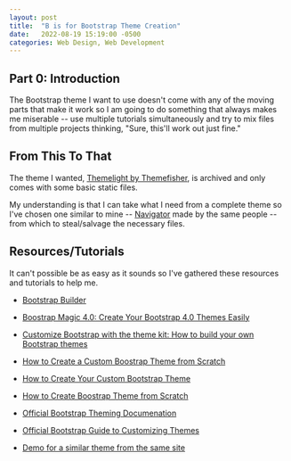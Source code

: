 ```yaml
---
layout: post
title:  "B is for Bootstrap Theme Creation"
date:   2022-08-19 15:19:00 -0500
categories: Web Design, Web Development
---
```


## Part 0: Introduction

The Bootstrap theme I want to use doesn't come with any of the moving parts that make it work so I am going to do something that always makes me miserable -- use multiple tutorials simultaneously and try to mix files from multiple projects thinking, "Sure, this'll work out just fine."

## From This To That

The theme I wanted, [Themelight by Themefisher](https://themefisher.com/products/themelight), is archived and only comes with some basic static files. 

My understanding is that I can take what I need from a complete theme so I've chosen one similar to mine -- [Navigator](https://demo.themefisher.com/navigator/) made by the same people -- from which to steal/salvage the necessary files. 

## Resources/Tutorials

It can't possible be as easy as it sounds so I've gathered these resources and tutorials to help me.

- [Bootstrap Builder](https://bootstrap.build/)
- [Boostrap Magic 4.0: Create Your Bootstrap 4.0 Themes Easily](https://pikock.github.io/bootstrap-magic/index.html)
- [Customize Bootstrap with the theme kit: How to build your own Bootstrap themes](https://hackerthemes.com/kit/)
- [How to Create a Custom Boostrap Theme from Scratch](https://designmodo.com/create-bootstrap-theme/)
- [How to Create Your Custom Bootstrap Theme](https://levelup.gitconnected.com/create-your-bootstrap-theme-4228aca9117a)
- [How to Create Boostrap Theme from Scratch](https://www.webnots.com/beginners-guide-to-create-bootstrap-theme-from-scratch/)
- [Official Bootstrap Theming Documenation](https://getbootstrap.com/docs/4.1/getting-started/theming/)
- [Official Bootstrap Guide to Customizing Themes](https://themes.getbootstrap.com/guide/)

- [Demo for a similar theme from the same site](https://demo.themefisher.com/navigator/)
